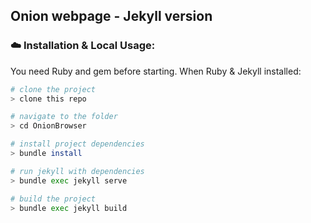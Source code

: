 ## Onion webpage - Jekyll version

### ☁️ Installation & Local Usage:

You need Ruby and gem before starting.
When Ruby & Jekyll installed:

```bash
# clone the project
> clone this repo

# navigate to the folder
> cd OnionBrowser

# install project dependencies
> bundle install

# run jekyll with dependencies
> bundle exec jekyll serve

# build the project
> bundle exec jekyll build
```
